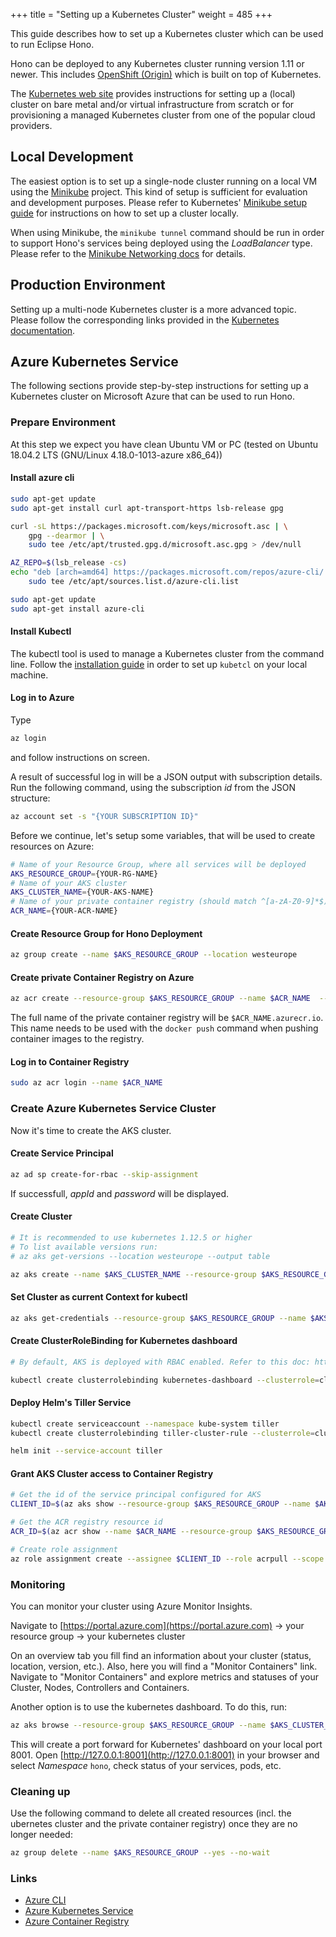 +++
title = "Setting up a Kubernetes Cluster"
weight = 485
+++

This guide describes how to set up a Kubernetes cluster which can be used to run Eclipse Hono.
<!--more-->

Hono can be deployed to any Kubernetes cluster running version 1.11 or newer. This includes [OpenShift (Origin)](https://www.okd.io/) which is built on top of Kubernetes.

The [Kubernetes web site](https://kubernetes.io/docs/setup/) provides instructions for setting up a (local) cluster on bare metal and/or virtual infrastructure from scratch or for provisioning a managed Kubernetes cluster from one of the popular cloud providers.

## Local Development

The easiest option is to set up a single-node cluster running on a local VM using the [Minikube](https://github.com/kubernetes/minikube) project.
This kind of setup is sufficient for evaluation and development purposes.
Please refer to Kubernetes' [Minikube setup guide](https://kubernetes.io/docs/setup/minikube/) for instructions on how to set up a cluster locally.

When using Minikube, the `minikube tunnel` command should be run in order to support Hono's services being deployed using the *LoadBalancer* type. Please refer to the [Minikube Networking docs](https://github.com/kubernetes/minikube/blob/master/docs/networking.md#loadbalancer-emulation-minikube-tunnel) for details.

## Production Environment

Setting up a multi-node Kubernetes cluster is a more advanced topic. Please follow the corresponding links provided in the [Kubernetes documentation](https://kubernetes.io/docs/setup/#production-environment).

## Azure Kubernetes Service

The following sections provide step-by-step instructions for setting up a Kubernetes cluster on Microsoft Azure that can be used to run Hono.

### Prepare Environment

At this step we expect you have clean Ubuntu VM or PC (tested on Ubuntu 18.04.2 LTS (GNU/Linux 4.18.0-1013-azure x86_64))

#### Install azure cli

```sh
sudo apt-get update
sudo apt-get install curl apt-transport-https lsb-release gpg

curl -sL https://packages.microsoft.com/keys/microsoft.asc | \
    gpg --dearmor | \
    sudo tee /etc/apt/trusted.gpg.d/microsoft.asc.gpg > /dev/null

AZ_REPO=$(lsb_release -cs)
echo "deb [arch=amd64] https://packages.microsoft.com/repos/azure-cli/ $AZ_REPO main" | \
    sudo tee /etc/apt/sources.list.d/azure-cli.list

sudo apt-get update
sudo apt-get install azure-cli
```

#### Install Kubectl

The kubectl tool is used to manage a Kubernetes cluster from the command line.
Follow the [installation guide](https://kubernetes.io/docs/tasks/tools/install-kubectl/) in order to set up `kubetcl` on your local machine.

#### Log in to Azure

Type

```sh
az login
```
and follow instructions on screen.

A result of successful log in will be a JSON output with subscription details. Run the following command, using the subscription *id* from the JSON structure:

```sh
az account set -s "{YOUR SUBSCRIPTION ID}"
```

Before we continue, let's setup some variables, that will be used to create resources on Azure:

```sh
# Name of your Resource Group, where all services will be deployed
AKS_RESOURCE_GROUP={YOUR-RG-NAME}
# Name of your AKS cluster
AKS_CLUSTER_NAME={YOUR-AKS-NAME}
# Name of your private container registry (should match ^[a-zA-Z0-9]*$)
ACR_NAME={YOUR-ACR-NAME}
```

#### Create Resource Group for Hono Deployment

```sh
az group create --name $AKS_RESOURCE_GROUP --location westeurope
```

#### Create private Container Registry on Azure

```sh
az acr create --resource-group $AKS_RESOURCE_GROUP --name $ACR_NAME  --sku Basic
```

The full name of the private container registry will be `$ACR_NAME.azurecr.io`. This name needs to be used with the `docker push` command when pushing container images to the registry.

#### Log in to Container Registry

```sh
sudo az acr login --name $ACR_NAME
```

### Create Azure Kubernetes Service Cluster

Now it's time to create the AKS cluster.

#### Create Service Principal

```sh
az ad sp create-for-rbac --skip-assignment
```
If successfull, *appId* and *password* will be displayed.

#### Create Cluster

```sh
# It is recommended to use kubernetes 1.12.5 or higher
# To list available versions run:
# az aks get-versions --location westeurope --output table

az aks create --name $AKS_CLUSTER_NAME --resource-group $AKS_RESOURCE_GROUP --node-count 3 --generate-ssh-keys --service-principal "{appId}" --client-secret "{password}" --enable-addons monitoring --kubernetes-version 1.13.5
```

#### Set Cluster as current Context for kubectl

```sh
az aks get-credentials --resource-group $AKS_RESOURCE_GROUP --name $AKS_CLUSTER_NAME
```

#### Create ClusterRoleBinding for Kubernetes dashboard

```sh
# By default, AKS is deployed with RBAC enabled. Refer to this doc: https://docs.microsoft.com/en-us/azure/aks/kubernetes-dashboard

kubectl create clusterrolebinding kubernetes-dashboard --clusterrole=cluster-admin --serviceaccount=kube-system:kubernetes-dashboard
```

#### Deploy Helm's Tiller Service

```sh
kubectl create serviceaccount --namespace kube-system tiller
kubectl create clusterrolebinding tiller-cluster-rule --clusterrole=cluster-admin --serviceaccount=kube-system:tiller

helm init --service-account tiller
```

#### Grant AKS Cluster access to Container Registry

```sh
# Get the id of the service principal configured for AKS
CLIENT_ID=$(az aks show --resource-group $AKS_RESOURCE_GROUP --name $AKS_CLUSTER_NAME --query "servicePrincipalProfile.clientId" --output tsv)

# Get the ACR registry resource id
ACR_ID=$(az acr show --name $ACR_NAME --resource-group $AKS_RESOURCE_GROUP --query "id" --output tsv)

# Create role assignment
az role assignment create --assignee $CLIENT_ID --role acrpull --scope $ACR_ID
```

### Monitoring

You can monitor your cluster using Azure Monitor Insights.

Navigate to [https://portal.azure.com](https://portal.azure.com) -> your resource group -> your kubernetes cluster

On an overview tab you fill find an information about your cluster (status, location, version, etc.). Also, here you will find a "Monitor Containers" link. Navigate to "Monitor Containers" and explore metrics and statuses of your Cluster, Nodes, Controllers and Containers.

Another option is to use the kubernetes dashboard. To do this, run:

```sh
az aks browse --resource-group $AKS_RESOURCE_GROUP --name $AKS_CLUSTER_NAME
```

This will create a port forward for Kubernetes' dashboard on your local port 8001.
Open [http://127.0.0.1:8001](http://127.0.0.1:8001) in your browser and select *Namespace* `hono`, check status of your services, pods, etc.

### Cleaning up

Use the following command to delete all created resources (incl. the ubernetes cluster and the private container registry)
once they are no longer needed:

```sh
az group delete --name $AKS_RESOURCE_GROUP --yes --no-wait
```

### Links

- [Azure CLI](https://docs.microsoft.com/en-us/cli/azure/?view=azure-cli-latest)
- [Azure Kubernetes Service](https://docs.microsoft.com/en-us/azure/aks/)
- [Azure Container Registry](https://docs.microsoft.com/en-us/azure/container-registry/)
